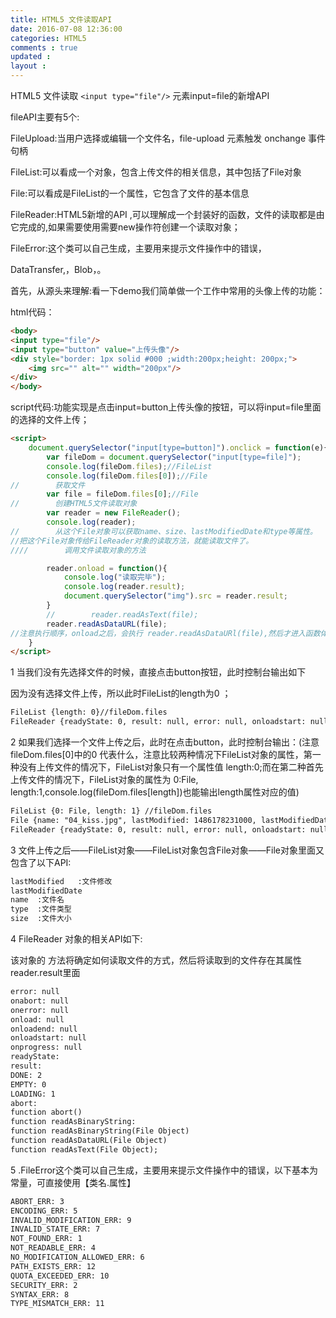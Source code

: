 ```yaml
---
title: HTML5 文件读取API
date: 2016-07-08 12:36:00
categories: HTML5
comments : true 
updated : 
layout : 
---
```


HTML5 文件读取   `<input type="file"/>`  元素input=file的新增API 

fileAPI主要有5个: 

FileUpload:当用户选择或编辑一个文件名，file-upload 元素触发 onchange 事件句柄

FileList:可以看成一个对象，包含上传文件的相关信息，其中包括了File对象

File:可以看成是FileList的一个属性，它包含了文件的基本信息

FileReader:HTML5新增的API ,可以理解成一个封装好的函数，文件的读取都是由它完成的,如果需要使用需要new操作符创建一个读取对象；

FileError:这个类可以自己生成，主要用来提示文件操作中的错误，

DataTransfer,，Blob，。

首先，从源头来理解:看一下demo我们简单做一个工作中常用的头像上传的功能：

html代码：

```html
<body>
<input type="file"/>
<input type="button" value="上传头像"/>
<div style="border: 1px solid #000 ;width:200px;height: 200px;">
    <img src="" alt="" width="200px"/>
</div>
</body>
```

script代码:功能实现是点击input=button上传头像的按钮，可以将input=file里面的选择的文件上传；

```html
<script>
    document.querySelector("input[type=button]").onclick = function(e){
        var fileDom = document.querySelector("input[type=file]");
        console.log(fileDom.files);//FileList
        console.log(fileDom.files[0]);//File
//        获取文件
        var file = fileDom.files[0];//File
//        创建HTML5文件读取对象
        var reader = new FileReader();
        console.log(reader);
//        从这个File对象可以获取name、size、lastModifiedDate和type等属性。
//把这个File对象传给FileReader对象的读取方法，就能读取文件了。
////        调用文件读取对象的方法

        reader.onload = function(){
            console.log("读取完毕");
            console.log(reader.result);
            document.querySelector("img").src = reader.result;
        }
        //        reader.readAsText(file);
        reader.readAsDataURL(file);
//注意执行顺序，onload之后，会执行 reader.readAsDataURl(file),然后才进入函数体，无阻塞事件
    }
</script>
```

1 当我们没有先选择文件的时候，直接点击button按钮，此时控制台输出如下



因为没有选择文件上传，所以此时FileList的length为0 ；

```html
FileList {length: 0}//fileDom.files
FileReader {readyState: 0, result: null, error: null, onloadstart: null, onprogress: null…}//
```

2 如果我们选择一个文件上传之后，此时在点击button，此时控制台输出：(注意fileDom.files[0]中的0 代表什么，注意比较两种情况下FileList对象的属性，第一种没有上传文件的情况下，FileList对象只有一个属性值 length:0;而在第二种首先上传文件的情况下，FileList对象的属性为 0:File, length:1,console.log(fileDom.files[length])也能输出length属性对应的值)

```html
FileList {0: File, length: 1} //fileDom.files
File {name: "04_kiss.jpg", lastModified: 1486178231000, lastModifiedDate: Sat Feb 04 2017 11:17:11 GMT+0800 (中国标准时间), webkitRelativePath: "", size: 47689…}   //fileDom.files[0]
FileReader {readyState: 0, result: null, error: null, onloadstart: null, onprogress: null…}
```

3 文件上传之后——FileList对象——FileList对象包含File对象——File对象里面又包含了以下API:

```html
lastModified   :文件修改
lastModifiedDate
name  :文件名
type  :文件类型
size  :文件大小
```

4 FileReader 对象的相关API如下:

该对象的 方法将确定如何读取文件的方式，然后将读取到的文件存在其属性reader.result里面

```html	
error: null
onabort: null
onerror: null
onload: null
onloadend: null
onloadstart: null
onprogress: null
readyState: 
result:
DONE: 2
EMPTY: 0
LOADING: 1
abort: 
function abort() 
function readAsBinaryString: 
function readAsBinaryString(File Object) 
function readAsDataURL(File Object)
function readAsText(File Object);
```

5 .FileError这个类可以自己生成，主要用来提示文件操作中的错误，以下基本为常量，可直接使用【类名.属性】

```html
ABORT_ERR: 3
ENCODING_ERR: 5
INVALID_MODIFICATION_ERR: 9
INVALID_STATE_ERR: 7
NOT_FOUND_ERR: 1
NOT_READABLE_ERR: 4
NO_MODIFICATION_ALLOWED_ERR: 6
PATH_EXISTS_ERR: 12
QUOTA_EXCEEDED_ERR: 10
SECURITY_ERR: 2
SYNTAX_ERR: 8
TYPE_MISMATCH_ERR: 11
```



